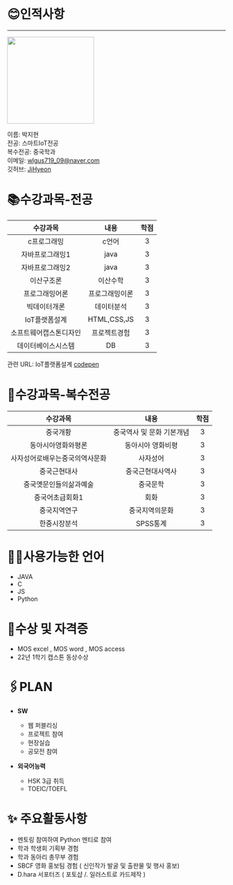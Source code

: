 # 😊인적사항   
***

<image src = 나.jpg height=200 width=200>  

  
  이름: 박지현   
  전공: 스마트IoT전공   
  복수전공: 중국학과   
  이메일: wlgus719_09@naver.com    
  깃허브: [JiHyeon](https://github.com/JiHyeoniii/github)
  
# 📚수강과목-전공
  
  |**수강과목**|**내용**|**학점**|  
  |:---:|:---:|:---:|
  |c프로그래밍|c언어|3|   
  |자바프로그래밍1|java|3|
  |자바프로그래밍2|java|3|
  |이산구조론|이산수학|3|
  |프로그래밍어론|프로그래밍이론|3|
  |빅데이터개론|데이터분석|3|
  |IoT플랫폼설계|HTML,CSS,JS|3|
  |소프트웨어캡스톤디자인|프로젝트경험|3|
  |데이터베이스시스템|DB|3|
  
  관련 URL: IoT플랫폼설계 [codepen](https://codepen.io/your-work)
  
# 📖수강과목-복수전공
  
  |**수강과목**|**내용**|**학점**|    
  |:---:|:---:|:---:|
  |중국개황|중국역사 및 문화 기본개념|3|  
  |동아시아영화와평론|동아시아 영화비평|3|
  |사자성어로배우는중국의역사문화|사자성어|3|
  |중국근현대사|중국근현대사역사|3|
  |중국옛문인들의삶과예술|중국문학|3|
  |중국어초급회화1|회화|3|
  |중국지역연구|중국지역의문화|3|
  |한중시장분석|SPSS통계|3|

# 👩‍💻사용가능한 언어
  
  - JAVA   
  - C   
  - JS   
  - Python
  
# 🏅수상 및 자격증
  
  - MOS excel , MOS word , MOS access    
  - 22년 1학기 캡스톤 동상수상   
  
  
# 🖇PLAN
  
 - **SW**    
    - 웹 퍼블리싱     
    - 프로젝트 참여   
    - 현장실습 
    - 공모전 참여    
  
 - **외국어능력**    
    - HSK 3급 취득    
    - TOEIC/TOEFL     
  
  
# ✨ 주요활동사항
  
  - 멘토링 참여하여 Python 멘티로 참여
  - 학과 학생회 기획부 경험
  - 학과 동아리 총무부 경험
  - SBCF 영화 홍보팀 경험 ( 신인작가 발굴 및 출판물 및 행사 홍보)
  - D.hara 서포터즈 ( 포토샵 /. 일러스트로 카드제작 )

